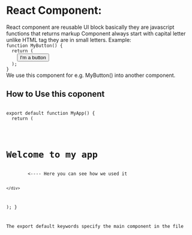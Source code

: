 <h1>React Component:</h1>
<p>
React component are reusable UI block basically they are javascript functions that returns markup
Component always start with capital letter unlike HTML tag they are in small letters.
Example:
<code>
function MyButton() {
  return (
    <button>I'm a button</button>
  );
}
</code>
We use this component for e.g. MyButton() into another component.

<h2>How to Use this coponent</h2>
<code>
export default function MyApp() {
  return (
    <div>
      <h1>Welcome to my app</h1>
      <MyButton />  <---- Here you can see how we used it 
      
    </div>
  );
}
<p>The export default keywords specify the main component in the file</p>
</code>
</p>
